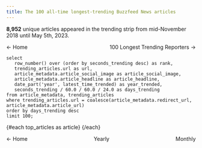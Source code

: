 ```yaml
---
title: The 100 all-time longest-trending Buzzfeed News articles
---
```


<script>
  import ArticleRow from '$lib/ArticleRow.svelte';
</script>


**8,952** unique articles appeared in the trending strip from mid-November 2018 until May 5th, 2023.

<style>
    .same-line {
        display: flex;
        flex-direction: row;
        justify-content: space-between;
    }
</style>

<span class="same-line">
  <BigLink href="/">← Home</BigLink>
  <BigLink href="/100-longest-trending-reporters"> 100 Longest Trending Reporters →</BigLink>
</span>

``` top_articles
select
   row_number() over (order by seconds_trending desc) as rank,
   trending_articles.url as url,
   article_metadata.article_social_image as article_social_image,
   article_metadata.article_headline as article_headline,
   date_part('year', latest_time_trended) as year_trended,
   seconds_trending / 60.0 / 60.0 / 24.0 as days_trending
from article_metadata, trending_articles
where trending_articles.url = coalesce(article_metadata.redirect_url, article_metadata.article_url)
order by days_trending desc
limit 100;
```

{#each top_articles as article}
<ArticleRow
  rank={article.rank}
  image_url={article.article_social_image}
  days_trending={article.days_trending}
  headline={article.article_headline}
  article_url={article.url}
  when={article.year_trended}
/>
{/each}

<span class="same-line">
  <BigLink href="/">← Home</BigLink>
  <BigLink href="/yearly">Yearly</BigLink>
  <BigLink href="/monthly">Monthly</BigLink>
</span>
